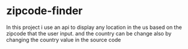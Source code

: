 # zipcode-finder
In this project i use an api to display any location in the us based on the zipcode that the user input.
and the country can be change also by changing the country value in the source code

